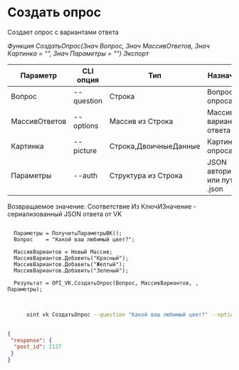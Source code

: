 ﻿---
sidebar_position: 4
---

# Создать опрос
 Создает опрос с вариантами ответа


*Функция СоздатьОпрос(Знач Вопрос, Знач МассивОтветов, Знач Картинка = "", Знач Параметры = "") Экспорт*

  | Параметр | CLI опция | Тип | Назначение |
  |-|-|-|-|
  | Вопрос | --question | Строка | Вопрос опроса |
  | МассивОтветов | --options | Массив из Строка | Массив вариантов ответа |
  | Картинка | --picture | Строка,ДвоичныеДанные | Картинка опроса |
  | Параметры | --auth | Структура из Строка | JSON авторизации или путь к .json |

  
  Возвращаемое значение:   Соответствие Из КлючИЗначение - сериализованный JSON ответа от VK

```bsl title="Пример кода"
	
  Параметры = ПолучитьПараметрыВК();
  Вопрос    = "Какой ваш любимый цвет?";
  
  МассивВариантов = Новый Массив;
  МассивВариантов.Добавить("Красный");
  МассивВариантов.Добавить("Желтый");
  МассивВариантов.Добавить("Зеленый");
  
  Результат = OPI_VK.СоздатьОпрос(Вопрос, МассивВариантов, , Параметры);
	
```

```sh title="Пример команды CLI"
    
      oint vk СоздатьОпрос --question "Какой ваш любимый цвет?" --options "['Красный','Желтый','Зеленый']" --picture %picture% --auth %auth%


```


```json title="Результат"

{
 "response": {
  "post_id": 2127
 }
}

```
